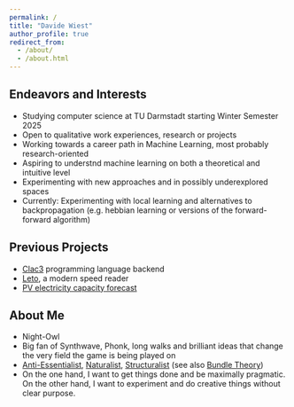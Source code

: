 ```yaml
---
permalink: /
title: "Davide Wiest"
author_profile: true
redirect_from: 
  - /about/
  - /about.html
---
```



## Endeavors and Interests 

- Studying computer science at TU Darmstadt starting Winter Semester 2025
- Open to qualitative work experiences, research or projects
- Working towards a career path in Machine Learning, most probably research-oriented
- Aspiring to understnd machine learning on both a theoretical and intuitive level
- Experimenting with new approaches and in possibly underexplored spaces
- Currently: Experimenting with local learning and alternatives to backpropagation (e.g. hebbian learning or versions of the forward-forward algorithm)

## Previous Projects

- [Clac3](https://github.com/DavideWiest/Clac3) programming language backend
- [Leto](https://leto.axym.org/), a modern speed reader
- [PV electricity capacity forecast](/files/PV_Analyse_Facharbeit.pdf)

## About Me

- Night-Owl
- Big fan of Synthwave, Phonk, long walks and brilliant ideas that change the very field the game is being played on
- [Anti-Essentialist](https://en.wikipedia.org/wiki/Non-essentialism), [Naturalist](https://en.wikipedia.org/wiki/Naturalism_(philosophy)), [Structuralist](https://en.wikipedia.org/wiki/Structuralism_(philosophy_of_mathematics)) (see also [Bundle Theory](https://en.wikipedia.org/wiki/Bundle_theory))
- On the one hand, I want to get things done and be maximally pragmatic. On the other hand, I want to experiment and do creative things without clear purpose. 

